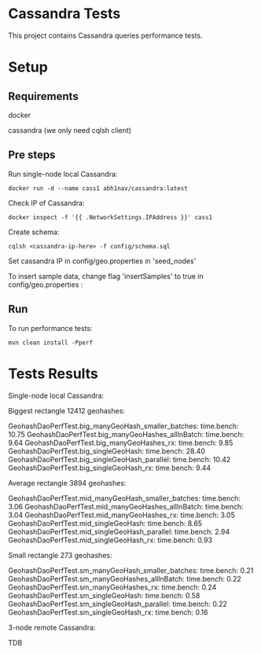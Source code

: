 # Cassandra Tests

This project contains Cassandra queries performance tests.

# Setup

## Requirements

docker

cassandra (we only need cqlsh client)

## Pre steps

Run single-node local Cassandra:

```
docker run -d --name cass1 abh1nav/cassandra:latest
```

Check IP of Cassandra:

```
docker inspect -f '{{ .NetworkSettings.IPAddress }}' cass1
```

Create schema:

```
cqlsh <cassandra-ip-here> -f config/schema.sql
```

Set cassandra IP in config/geo.properties in 'seed_nodes'

To insert sample data, change flag 'insertSamples' to true in config/geo.properties  :

## Run

To run performance tests:
```
mvn clean install -Pperf
```


# Tests Results

Single-node local Cassandra:

Biggest rectangle 12412 geohashes:

GeohashDaoPerfTest.big_manyGeoHash_smaller_batches: 		time.bench: 10.75
GeohashDaoPerfTest.big_manyGeoHashes_allInBatch: 		    time.bench: 9.64
GeohashDaoPerfTest.big_manyGeoHashes_rx: 			        time.bench: 9.85
GeohashDaoPerfTest.big_singleGeoHash: 				        time.bench: 28.40
GeohashDaoPerfTest.big_singleGeoHash_parallel: 			    time.bench: 10.42
GeohashDaoPerfTest.big_singleGeoHash_rx: 			        time.bench: 9.44

Average rectangle 3894 geohashes:

GeohashDaoPerfTest.mid_manyGeoHash_smaller_batches: 		time.bench: 3.06
GeohashDaoPerfTest.mid_manyGeoHashes_allInBatch: 		    time.bench: 3.04
GeohashDaoPerfTest.mid_manyGeoHashes_rx: 			        time.bench: 3.05
GeohashDaoPerfTest.mid_singleGeoHash:				        time.bench: 8.65
GeohashDaoPerfTest.mid_singleGeoHash_parallel: 			    time.bench: 2.94
GeohashDaoPerfTest.mid_singleGeoHash_rx: 			        time.bench: 0.93

Small rectangle 273 geohashes:

GeohashDaoPerfTest.sm_manyGeoHash_smaller_batches: 		    time.bench: 0.21
GeohashDaoPerfTest.sm_manyGeoHashes_allInBatch: 		    time.bench: 0.22
GeohashDaoPerfTest.sm_manyGeoHashes_rx: 			        time.bench: 0.24
GeohashDaoPerfTest.sm_singleGeoHash: 				        time.bench: 0.58
GeohashDaoPerfTest.sm_singleGeoHash_parallel: 			    time.bench: 0.22
GeohashDaoPerfTest.sm_singleGeoHash_rx: 			        time.bench: 0.16

3-node remote Cassandra:

TDB